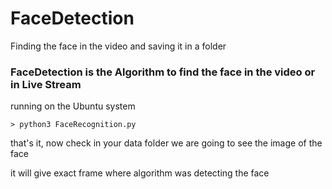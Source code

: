 # FaceDetection
Finding the face in the video and saving it in a folder


### FaceDetection is the Algorithm to find the face in the video or in Live Stream


running on the Ubuntu system 

    > python3 FaceRecognition.py


that's it, now check in your data folder we are going to see the image of the face

it will give exact frame where algorithm was detecting the face





